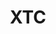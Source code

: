 ---
title: "XTC"
summary: "Formed: Swindon, Wiltshire, United Kingdom, active 1975-2006. From the ashes of the band **The Helium Kidz**. Musically adventurous group from Swindon, UK, who first made an impact as a post-punk new wave band but have refused to be pigeonholed, recording dub, folk-rock, psychedelia and pure pop as the mood takes them. Regular line-up was Andy Partridge , Colin Moulding , Barry Andrews , Dave Gregory and Terry Chambers ."
image: "xtc.jpg"
---